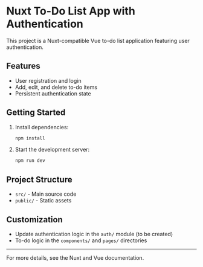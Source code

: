 # Nuxt To-Do List App with Authentication

This project is a Nuxt-compatible Vue to-do list application featuring user authentication.

## Features
- User registration and login
- Add, edit, and delete to-do items
- Persistent authentication state

## Getting Started

1. Install dependencies:
   ```sh
   npm install
   ```
2. Start the development server:
   ```sh
   npm run dev
   ```

## Project Structure
- `src/` - Main source code
- `public/` - Static assets

## Customization
- Update authentication logic in the `auth/` module (to be created)
- To-do logic in the `components/` and `pages/` directories

---

For more details, see the Nuxt and Vue documentation.
